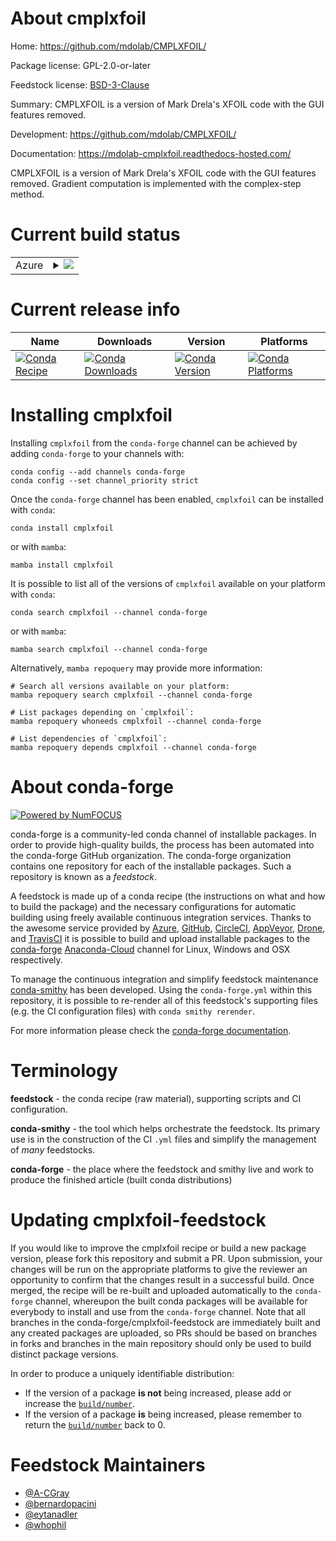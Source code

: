 About cmplxfoil
===============

Home: https://github.com/mdolab/CMPLXFOIL/

Package license: GPL-2.0-or-later

Feedstock license: [BSD-3-Clause](https://github.com/conda-forge/cmplxfoil-feedstock/blob/main/LICENSE.txt)

Summary: CMPLXFOIL is a version of Mark Drela's XFOIL code with the GUI features removed.

Development: https://github.com/mdolab/CMPLXFOIL/

Documentation: https://mdolab-cmplxfoil.readthedocs-hosted.com/

CMPLXFOIL is a version of Mark Drela's XFOIL code with the GUI features removed.
Gradient computation is implemented with the complex-step method.


Current build status
====================


<table>
    
  <tr>
    <td>Azure</td>
    <td>
      <details>
        <summary>
          <a href="https://dev.azure.com/conda-forge/feedstock-builds/_build/latest?definitionId=17666&branchName=main">
            <img src="https://dev.azure.com/conda-forge/feedstock-builds/_apis/build/status/cmplxfoil-feedstock?branchName=main">
          </a>
        </summary>
        <table>
          <thead><tr><th>Variant</th><th>Status</th></tr></thead>
          <tbody><tr>
              <td>linux_64_numpy1.20python3.8.____cpython</td>
              <td>
                <a href="https://dev.azure.com/conda-forge/feedstock-builds/_build/latest?definitionId=17666&branchName=main">
                  <img src="https://dev.azure.com/conda-forge/feedstock-builds/_apis/build/status/cmplxfoil-feedstock?branchName=main&jobName=linux&configuration=linux%20linux_64_numpy1.20python3.8.____cpython" alt="variant">
                </a>
              </td>
            </tr><tr>
              <td>linux_64_numpy1.20python3.9.____cpython</td>
              <td>
                <a href="https://dev.azure.com/conda-forge/feedstock-builds/_build/latest?definitionId=17666&branchName=main">
                  <img src="https://dev.azure.com/conda-forge/feedstock-builds/_apis/build/status/cmplxfoil-feedstock?branchName=main&jobName=linux&configuration=linux%20linux_64_numpy1.20python3.9.____cpython" alt="variant">
                </a>
              </td>
            </tr><tr>
              <td>linux_64_numpy1.21python3.10.____cpython</td>
              <td>
                <a href="https://dev.azure.com/conda-forge/feedstock-builds/_build/latest?definitionId=17666&branchName=main">
                  <img src="https://dev.azure.com/conda-forge/feedstock-builds/_apis/build/status/cmplxfoil-feedstock?branchName=main&jobName=linux&configuration=linux%20linux_64_numpy1.21python3.10.____cpython" alt="variant">
                </a>
              </td>
            </tr><tr>
              <td>linux_64_numpy1.23python3.11.____cpython</td>
              <td>
                <a href="https://dev.azure.com/conda-forge/feedstock-builds/_build/latest?definitionId=17666&branchName=main">
                  <img src="https://dev.azure.com/conda-forge/feedstock-builds/_apis/build/status/cmplxfoil-feedstock?branchName=main&jobName=linux&configuration=linux%20linux_64_numpy1.23python3.11.____cpython" alt="variant">
                </a>
              </td>
            </tr><tr>
              <td>osx_64_numpy1.20python3.8.____cpython</td>
              <td>
                <a href="https://dev.azure.com/conda-forge/feedstock-builds/_build/latest?definitionId=17666&branchName=main">
                  <img src="https://dev.azure.com/conda-forge/feedstock-builds/_apis/build/status/cmplxfoil-feedstock?branchName=main&jobName=osx&configuration=osx%20osx_64_numpy1.20python3.8.____cpython" alt="variant">
                </a>
              </td>
            </tr><tr>
              <td>osx_64_numpy1.20python3.9.____cpython</td>
              <td>
                <a href="https://dev.azure.com/conda-forge/feedstock-builds/_build/latest?definitionId=17666&branchName=main">
                  <img src="https://dev.azure.com/conda-forge/feedstock-builds/_apis/build/status/cmplxfoil-feedstock?branchName=main&jobName=osx&configuration=osx%20osx_64_numpy1.20python3.9.____cpython" alt="variant">
                </a>
              </td>
            </tr><tr>
              <td>osx_64_numpy1.21python3.10.____cpython</td>
              <td>
                <a href="https://dev.azure.com/conda-forge/feedstock-builds/_build/latest?definitionId=17666&branchName=main">
                  <img src="https://dev.azure.com/conda-forge/feedstock-builds/_apis/build/status/cmplxfoil-feedstock?branchName=main&jobName=osx&configuration=osx%20osx_64_numpy1.21python3.10.____cpython" alt="variant">
                </a>
              </td>
            </tr><tr>
              <td>osx_64_numpy1.23python3.11.____cpython</td>
              <td>
                <a href="https://dev.azure.com/conda-forge/feedstock-builds/_build/latest?definitionId=17666&branchName=main">
                  <img src="https://dev.azure.com/conda-forge/feedstock-builds/_apis/build/status/cmplxfoil-feedstock?branchName=main&jobName=osx&configuration=osx%20osx_64_numpy1.23python3.11.____cpython" alt="variant">
                </a>
              </td>
            </tr>
          </tbody>
        </table>
      </details>
    </td>
  </tr>
</table>

Current release info
====================

| Name | Downloads | Version | Platforms |
| --- | --- | --- | --- |
| [![Conda Recipe](https://img.shields.io/badge/recipe-cmplxfoil-green.svg)](https://anaconda.org/conda-forge/cmplxfoil) | [![Conda Downloads](https://img.shields.io/conda/dn/conda-forge/cmplxfoil.svg)](https://anaconda.org/conda-forge/cmplxfoil) | [![Conda Version](https://img.shields.io/conda/vn/conda-forge/cmplxfoil.svg)](https://anaconda.org/conda-forge/cmplxfoil) | [![Conda Platforms](https://img.shields.io/conda/pn/conda-forge/cmplxfoil.svg)](https://anaconda.org/conda-forge/cmplxfoil) |

Installing cmplxfoil
====================

Installing `cmplxfoil` from the `conda-forge` channel can be achieved by adding `conda-forge` to your channels with:

```
conda config --add channels conda-forge
conda config --set channel_priority strict
```

Once the `conda-forge` channel has been enabled, `cmplxfoil` can be installed with `conda`:

```
conda install cmplxfoil
```

or with `mamba`:

```
mamba install cmplxfoil
```

It is possible to list all of the versions of `cmplxfoil` available on your platform with `conda`:

```
conda search cmplxfoil --channel conda-forge
```

or with `mamba`:

```
mamba search cmplxfoil --channel conda-forge
```

Alternatively, `mamba repoquery` may provide more information:

```
# Search all versions available on your platform:
mamba repoquery search cmplxfoil --channel conda-forge

# List packages depending on `cmplxfoil`:
mamba repoquery whoneeds cmplxfoil --channel conda-forge

# List dependencies of `cmplxfoil`:
mamba repoquery depends cmplxfoil --channel conda-forge
```


About conda-forge
=================

[![Powered by
NumFOCUS](https://img.shields.io/badge/powered%20by-NumFOCUS-orange.svg?style=flat&colorA=E1523D&colorB=007D8A)](https://numfocus.org)

conda-forge is a community-led conda channel of installable packages.
In order to provide high-quality builds, the process has been automated into the
conda-forge GitHub organization. The conda-forge organization contains one repository
for each of the installable packages. Such a repository is known as a *feedstock*.

A feedstock is made up of a conda recipe (the instructions on what and how to build
the package) and the necessary configurations for automatic building using freely
available continuous integration services. Thanks to the awesome service provided by
[Azure](https://azure.microsoft.com/en-us/services/devops/), [GitHub](https://github.com/),
[CircleCI](https://circleci.com/), [AppVeyor](https://www.appveyor.com/),
[Drone](https://cloud.drone.io/welcome), and [TravisCI](https://travis-ci.com/)
it is possible to build and upload installable packages to the
[conda-forge](https://anaconda.org/conda-forge) [Anaconda-Cloud](https://anaconda.org/)
channel for Linux, Windows and OSX respectively.

To manage the continuous integration and simplify feedstock maintenance
[conda-smithy](https://github.com/conda-forge/conda-smithy) has been developed.
Using the ``conda-forge.yml`` within this repository, it is possible to re-render all of
this feedstock's supporting files (e.g. the CI configuration files) with ``conda smithy rerender``.

For more information please check the [conda-forge documentation](https://conda-forge.org/docs/).

Terminology
===========

**feedstock** - the conda recipe (raw material), supporting scripts and CI configuration.

**conda-smithy** - the tool which helps orchestrate the feedstock.
                   Its primary use is in the construction of the CI ``.yml`` files
                   and simplify the management of *many* feedstocks.

**conda-forge** - the place where the feedstock and smithy live and work to
                  produce the finished article (built conda distributions)


Updating cmplxfoil-feedstock
============================

If you would like to improve the cmplxfoil recipe or build a new
package version, please fork this repository and submit a PR. Upon submission,
your changes will be run on the appropriate platforms to give the reviewer an
opportunity to confirm that the changes result in a successful build. Once
merged, the recipe will be re-built and uploaded automatically to the
`conda-forge` channel, whereupon the built conda packages will be available for
everybody to install and use from the `conda-forge` channel.
Note that all branches in the conda-forge/cmplxfoil-feedstock are
immediately built and any created packages are uploaded, so PRs should be based
on branches in forks and branches in the main repository should only be used to
build distinct package versions.

In order to produce a uniquely identifiable distribution:
 * If the version of a package **is not** being increased, please add or increase
   the [``build/number``](https://docs.conda.io/projects/conda-build/en/latest/resources/define-metadata.html#build-number-and-string).
 * If the version of a package **is** being increased, please remember to return
   the [``build/number``](https://docs.conda.io/projects/conda-build/en/latest/resources/define-metadata.html#build-number-and-string)
   back to 0.

Feedstock Maintainers
=====================

* [@A-CGray](https://github.com/A-CGray/)
* [@bernardopacini](https://github.com/bernardopacini/)
* [@eytanadler](https://github.com/eytanadler/)
* [@whophil](https://github.com/whophil/)

